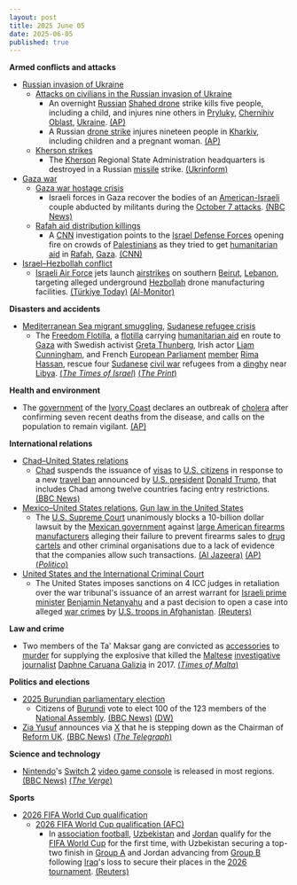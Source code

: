 ```yaml
---
layout: post
title: 2025 June 05
date: 2025-06-05
published: true
---
```



**Armed conflicts and attacks**

* [Russian invasion of Ukraine](https://en.wikipedia.org/wiki/Russian_invasion_of_Ukraine "Russian invasion of Ukraine")
  + [Attacks on civilians in the Russian invasion of Ukraine](https://en.wikipedia.org/wiki/Attacks_on_civilians_in_the_Russian_invasion_of_Ukraine "Attacks on civilians in the Russian invasion of Ukraine")
    - An overnight [Russian](https://en.wikipedia.org/wiki/Russian_Armed_Forces "Russian Armed Forces") [Shahed drone](https://en.wikipedia.org/wiki/Shahed_drones "Shahed drones") strike kills five people, including a child, and injures nine others in [Pryluky](https://en.wikipedia.org/wiki/Pryluky "Pryluky"), [Chernihiv Oblast](https://en.wikipedia.org/wiki/Chernihiv_Oblast "Chernihiv Oblast"), [Ukraine](https://en.wikipedia.org/wiki/Ukraine "Ukraine"). [(AP)](https://apnews.com/article/russia-ukraine-war-strikes-trump-putin-950b9b293dfb53b0da938275e5f3f3a3)
    - A Russian [drone strike](https://en.wikipedia.org/wiki/Drone_warfare "Drone warfare") injures nineteen people in [Kharkiv](https://en.wikipedia.org/wiki/Kharkiv "Kharkiv"), including children and a pregnant woman. [(AP)](https://apnews.com/article/russia-ukraine-war-strikes-trump-putin-950b9b293dfb53b0da938275e5f3f3a3)
  + [Kherson strikes](https://en.wikipedia.org/wiki/Kherson_strikes_%282022%E2%80%93present%29 "Kherson strikes (2022–present)")
    - The [Kherson](https://en.wikipedia.org/wiki/Kherson "Kherson") Regional State Administration headquarters is destroyed in a Russian [missile](https://en.wikipedia.org/wiki/Missile "Missile") strike. [(Ukrinform)](https://www.ukrinform.net/rubric-ato/4001176-zelensky-strikes-on-kherson-administration-had-no-military-purpose.html)
* [Gaza war](https://en.wikipedia.org/wiki/Gaza_war "Gaza war")
  + [Gaza war hostage crisis](https://en.wikipedia.org/wiki/Gaza_war_hostage_crisis "Gaza war hostage crisis")
    - Israeli forces in Gaza recover the bodies of an [American-Israeli](https://en.wikipedia.org/wiki/American-Israeli "American-Israeli") couple abducted by militants during the [October 7 attacks](https://en.wikipedia.org/wiki/October_7_attacks "October 7 attacks"). [(NBC News)](https://www.nbcnews.com/world/gaza/israeli-forces-recover-bodies-2-hostages-us-citizenship-held-gaza-rcna211109)
  + [Rafah aid distribution killings](https://en.wikipedia.org/wiki/Rafah_aid_distribution_killings "Rafah aid distribution killings")
    - A [CNN](https://en.wikipedia.org/wiki/CNN "CNN") investigation points to the [Israel Defense Forces](https://en.wikipedia.org/wiki/Israel_Defense_Forces "Israel Defense Forces") opening fire on crowds of [Palestinians](https://en.wikipedia.org/wiki/Palestinian "Palestinian") as they tried to get [humanitarian aid](https://en.wikipedia.org/wiki/Humanitarian_aid "Humanitarian aid") in [Rafah](https://en.wikipedia.org/wiki/Rafah "Rafah"), [Gaza](https://en.wikipedia.org/wiki/Gaza_Strip "Gaza Strip"). [(CNN)](https://edition.cnn.com/2025/06/04/middleeast/israel-military-gaza-aid-shooting-intl-invs)
* [Israel–Hezbollah conflict](https://en.wikipedia.org/wiki/Israel%E2%80%93Hezbollah_conflict_%282023%E2%80%93present%29 "Israel–Hezbollah conflict (2023–present)")
  + [Israeli Air Force](https://en.wikipedia.org/wiki/Israeli_Air_Force "Israeli Air Force") jets launch [airstrikes](https://en.wikipedia.org/wiki/Airstrike "Airstrike") on southern [Beirut](https://en.wikipedia.org/wiki/Beirut "Beirut"), [Lebanon](https://en.wikipedia.org/wiki/Lebanon "Lebanon"), targeting alleged underground [Hezbollah](https://en.wikipedia.org/wiki/Hezbollah "Hezbollah") drone manufacturing facilities. [(Türkiye Today)](https://www.turkiyetoday.com/region/massive-explosions-reported-in-southern-beirut-following-israeli-airstrikes-3202454) [(Al-Monitor)](https://www.al-monitor.com/originals/2025/06/israel-strikes-beirut-targeting-underground-hezbollah-drone-facilities)

**Disasters and accidents**

* [Mediterranean Sea migrant smuggling](https://en.wikipedia.org/wiki/Mediterranean_Sea_migrant_smuggling "Mediterranean Sea migrant smuggling"), [Sudanese refugee crisis](https://en.wikipedia.org/wiki/Sudanese_refugee_crisis_%282023%E2%80%93present%29 "Sudanese refugee crisis (2023–present)")
  + The [Freedom Flotilla](https://en.wikipedia.org/wiki/2025_Gaza_Freedom_Flotilla "2025 Gaza Freedom Flotilla"), a [flotilla](https://en.wikipedia.org/wiki/Flotilla "Flotilla") carrying [humanitarian aid](https://en.wikipedia.org/wiki/Humanitarian_aid "Humanitarian aid") en route to [Gaza](https://en.wikipedia.org/wiki/Gaza_Strip "Gaza Strip") with Swedish activist [Greta Thunberg](https://en.wikipedia.org/wiki/Greta_Thunberg "Greta Thunberg"), Irish actor [Liam Cunningham](https://en.wikipedia.org/wiki/Liam_Cunningham "Liam Cunningham"), and French [European Parliament](https://en.wikipedia.org/wiki/European_Parliament "European Parliament") [member](https://en.wikipedia.org/wiki/Member_of_the_European_Parliament "Member of the European Parliament") [Rima Hassan](https://en.wikipedia.org/wiki/Rima_Hassan "Rima Hassan"), rescue four [Sudanese](https://en.wikipedia.org/wiki/Sudan "Sudan") [civil war](https://en.wikipedia.org/wiki/Sudanese_civil_war_%282023%E2%80%93present%29 "Sudanese civil war (2023–present)") refugees from a [dinghy](https://en.wikipedia.org/wiki/Dinghy "Dinghy") near [Libya](https://en.wikipedia.org/wiki/Libya "Libya"). [(*The Times of Israel*)](https://www.timesofisrael.com/liveblog_entry/protest-ship-headed-for-gaza-detours-to-pick-up-sudanese-migrants/) [(*The Print*)](https://theprint.in/world/en-route-gaza-madleen-with-greta-thunberg-on-board-rescues-sudanese-war-refugees/2648582/)

**Health and environment**

* The [government](https://en.wikipedia.org/wiki/Government_of_the_Ivory_Coast "Government of the Ivory Coast") of the [Ivory Coast](https://en.wikipedia.org/wiki/Ivory_Coast "Ivory Coast") declares an outbreak of [cholera](https://en.wikipedia.org/wiki/Cholera "Cholera") after confirming seven recent deaths from the disease, and calls on the population to remain vigilant. [(AP)](https://apnews.com/article/cholera-outbreak-ivory-coast-c352ad634488ee4bc9341b5b3472e796)

**International relations**

* [Chad–United States relations](https://en.wikipedia.org/wiki/Chad%E2%80%93United_States_relations "Chad–United States relations")
  + [Chad](https://en.wikipedia.org/wiki/Chad "Chad") suspends the issuance of [visas](https://en.wikipedia.org/wiki/Visa_policy_of_Chad "Visa policy of Chad") to [U.S. citizens](https://en.wikipedia.org/wiki/U.S._citizen "U.S. citizen") in response to a new [travel ban](https://en.wikipedia.org/wiki/Trump_travel_ban "Trump travel ban") announced by [U.S. president](https://en.wikipedia.org/wiki/President_of_the_United_States "President of the United States") [Donald Trump](https://en.wikipedia.org/wiki/Donald_Trump "Donald Trump"), that includes Chad among twelve countries facing entry restrictions. [(BBC News)](https://www.bbc.com/news/articles/cyvm2j32pvmo)
* [Mexico–United States relations](https://en.wikipedia.org/wiki/Mexico%E2%80%93United_States_relations "Mexico–United States relations"), [Gun law in the United States](https://en.wikipedia.org/wiki/Gun_law_in_the_United_States "Gun law in the United States")
  + The [U.S. Supreme Court](https://en.wikipedia.org/wiki/Supreme_Court_of_the_United_States "Supreme Court of the United States") unanimously blocks a 10-billion dollar lawsuit by the [Mexican government](https://en.wikipedia.org/wiki/Federal_government_of_Mexico "Federal government of Mexico") against [large American firearms manufacturers](https://en.wikipedia.org/wiki/List_of_modern_armament_manufacturers "List of modern armament manufacturers") alleging their failure to prevent firearms sales to [drug cartels](https://en.wikipedia.org/wiki/Drug_cartel "Drug cartel") and other criminal organisations due to a lack of evidence that the companies allow such transactions. [(Al Jazeera)](https://www.aljazeera.com/news/2025/6/5/supreme-court-strikes-down-mexicos-lawsuit-against-us-gun-manufacturers) [(AP)](https://apnews.com/article/supreme-court-guns-mexico-737f69a7447647e13b49a2b1a7c72c57) [(*Politico*)](https://www.politico.com/news/2025/06/05/supreme-court-mexico-gun-lawsuit-00389108)
* [United States and the International Criminal Court](https://en.wikipedia.org/wiki/United_States_and_the_International_Criminal_Court "United States and the International Criminal Court")
  + The United States imposes sanctions on 4 ICC judges in retaliation over the war tribunal's issuance of an arrest warrant for [Israeli prime minister](https://en.wikipedia.org/wiki/Israeli_prime_minister "Israeli prime minister") [Benjamin Netanyahu](https://en.wikipedia.org/wiki/Benjamin_Netanyahu "Benjamin Netanyahu") and a past decision to open a case into alleged [war crimes](https://en.wikipedia.org/wiki/War_crimes "War crimes") by [U.S. troops in Afghanistan](https://en.wikipedia.org/wiki/War_in_Afghanistan_%282001%E2%80%932021%29 "War in Afghanistan (2001–2021)"). [(Reuters)](https://www.reuters.com/world/us/trump-administration-imposes-sanctions-icc-judges-us-treasury-says-2025-06-05/)

**Law and crime**

* Two members of the Ta' Maksar gang are convicted as [accessories](https://en.wikipedia.org/wiki/Accessory_%28legal_term%29 "Accessory (legal term)") to [murder](https://en.wikipedia.org/wiki/Murder "Murder") for supplying the explosive that killed the [Maltese](https://en.wikipedia.org/wiki/Malta "Malta") [investigative journalist](https://en.wikipedia.org/wiki/Investigative_journalism "Investigative journalism") [Daphne Caruana Galizia](https://en.wikipedia.org/wiki/Daphne_Caruana_Galizia "Daphne Caruana Galizia") in 2017. [(*Times of Malta*)](https://timesofmalta.com/article/maksar-trial-verdict-carmel-chircop-daphne-caruana-galizia.1110867)

**Politics and elections**

* [2025 Burundian parliamentary election](https://en.wikipedia.org/wiki/2025_Burundian_parliamentary_election "2025 Burundian parliamentary election")
  + Citizens of [Burundi](https://en.wikipedia.org/wiki/Burundi "Burundi") vote to elect 100 of the 123 members of the [National Assembly](https://en.wikipedia.org/wiki/National_Assembly_%28Burundi%29 "National Assembly (Burundi)"). [(BBC News)](https://www.bbc.com/news/articles/cdxvk1wdxx0o) [(DW)](https://www.dw.com/en/burundi-votes-in-election-with-opposition-sidelined/a-72795129)
* [Zia Yusuf](https://en.wikipedia.org/wiki/Zia_Yusuf "Zia Yusuf") announces via [X](https://en.wikipedia.org/wiki/Twitter "Twitter") that he is stepping down as the Chairman of [Reform UK](https://en.wikipedia.org/wiki/Reform_UK "Reform UK"). [(BBC News)](https://www.bbc.co.uk/news/articles/cq54p9epdg6o) [(*The Telegraph*)](https://www.telegraph.co.uk/politics/2025/06/05/reform-chairman-zia-yusuf-resigns-eve-hamilton-by-election/)

**Science and technology**

* [Nintendo](https://en.wikipedia.org/wiki/Nintendo "Nintendo")'s [Switch 2](https://en.wikipedia.org/wiki/Nintendo_Switch_2 "Nintendo Switch 2") [video game console](https://en.wikipedia.org/wiki/Video_game_console "Video game console") is released in most regions. [(BBC News)](https://www.bbc.com/news/articles/ckgxwe774zwo) [(*The Verge*)](https://www.theverge.com/news/676901/nintendo-switch-2-launch-here)

**Sports**

* [2026 FIFA World Cup qualification](https://en.wikipedia.org/wiki/2026_FIFA_World_Cup_qualification "2026 FIFA World Cup qualification")
  + [2026 FIFA World Cup qualification (AFC)](https://en.wikipedia.org/wiki/2026_FIFA_World_Cup_qualification_%28AFC%29 "2026 FIFA World Cup qualification (AFC)")
    - In [association football](https://en.wikipedia.org/wiki/Association_football "Association football"), [Uzbekistan](https://en.wikipedia.org/wiki/Uzbekistan_national_football_team "Uzbekistan national football team") and [Jordan](https://en.wikipedia.org/wiki/Jordan_national_football_team "Jordan national football team") qualify for the [FIFA World Cup](https://en.wikipedia.org/wiki/FIFA_World_Cup "FIFA World Cup") for the first time, with Uzbekistan securing a top-two finish in [Group A](https://en.wikipedia.org/wiki/2026_FIFA_World_Cup_qualification_%E2%80%93_AFC_third_round#Group_A "2026 FIFA World Cup qualification – AFC third round") and Jordan advancing from [Group B](https://en.wikipedia.org/wiki/2026_FIFA_World_Cup_qualification_%E2%80%93_AFC_third_round#Group_B "2026 FIFA World Cup qualification – AFC third round") following [Iraq](https://en.wikipedia.org/wiki/Iraq_national_football_team "Iraq national football team")'s loss to secure their places in the [2026 tournament](https://en.wikipedia.org/wiki/2026_FIFA_World_Cup "2026 FIFA World Cup"). [(Reuters)](https://www.reuters.com/sports/soccer/uzbekistan-earn-first-world-cup-qualification-australia-jordan-close-2025-06-05/)
